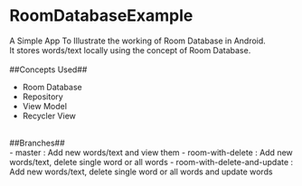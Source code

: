 # RoomDatabaseExample

A Simple App To Illustrate the working of Room Database in Android.
<br>
It stores words/text locally using the concept of Room Database.
<br>
<br>
##Concepts Used## <br>
 - Room Database
 - Repository
 - View Model
 - Recycler View
<br>
##Branches## <br>
 - master : Add new words/text and view them
 - room-with-delete : Add new words/text, delete single word or all words
 - room-with-delete-and-update : Add new words/text, delete single word or all words and update words
<br>
